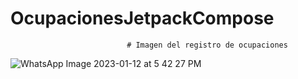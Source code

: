 # OcupacionesJetpackCompose
                              # Imagen del registro de ocupaciones
   ![WhatsApp Image 2023-01-12 at 5 42 27 PM](https://user-images.githubusercontent.com/97201605/212187426-63483953-e603-4ef7-893e-c9e19e7e9ece.jpeg)
